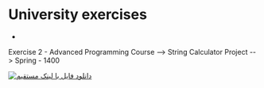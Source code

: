 # University exercises 
 -
Exercise 2 - Advanced Programming Course
--> String Calculator Project
-- > Spring - 1400

<p><a href="https://github.com/deathofbutterfly/University-exercises/archive/refs/heads/main.zip" target="_blank"><img src="https://s4.uupload.ir/css/images/udl6.png" border="0" alt="دانلود فایل با لینک مستقیم" /></a></p>
